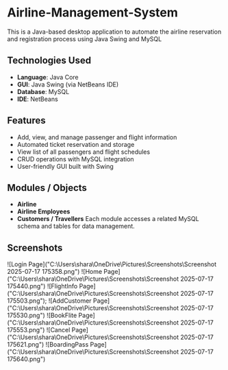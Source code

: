 # Airline-Management-System
This is a Java-based desktop application to automate the airline reservation and registration process using Java Swing and MySQL
## Technologies Used

- **Language**: Java Core
- **GUI**: Java Swing (via NetBeans IDE)
- **Database**: MySQL
- **IDE**: NetBeans

## Features

- Add, view, and manage passenger and flight information
- Automated ticket reservation and storage
- View list of all passengers and flight schedules
- CRUD operations with MySQL integration
- User-friendly GUI built with Swing

## Modules / Objects

- **Airline**
- **Airline Employees**
- **Customers / Travellers**
Each module accesses a related MySQL schema and tables for data management.

## Screenshots
![Login Page]("C:\Users\shara\OneDrive\Pictures\Screenshots\Screenshot 2025-07-17 175358.png")
![Home Page]("C:\Users\shara\OneDrive\Pictures\Screenshots\Screenshot 2025-07-17 175440.png")
![FlightInfo Page]("C:\Users\shara\OneDrive\Pictures\Screenshots\Screenshot 2025-07-17 175503.png");
![AddCustomer Page]("C:\Users\shara\OneDrive\Pictures\Screenshots\Screenshot 2025-07-17 175530.png")
![BookFlite Page]("C:\Users\shara\OneDrive\Pictures\Screenshots\Screenshot 2025-07-17 175553.png")
![Cancel Page]("C:\Users\shara\OneDrive\Pictures\Screenshots\Screenshot 2025-07-17 175621.png")
![BoardingPass Page]("C:\Users\shara\OneDrive\Pictures\Screenshots\Screenshot 2025-07-17 175640.png")


